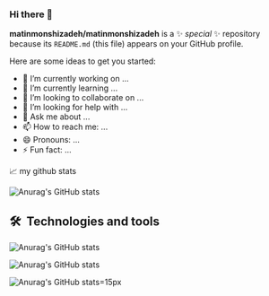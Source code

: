 ### Hi there 👋

**matinmonshizadeh/matinmonshizadeh** is a ✨ _special_ ✨ repository because its `README.md` (this file) appears on your GitHub profile.

Here are some ideas to get you started:

- 🔭 I’m currently working on ...
- 🌱 I’m currently learning ...
- 👯 I’m looking to collaborate on ...
- 🤔 I’m looking for help with ...
- 💬 Ask me about ...
- 📫 How to reach me: ...
- 😄 Pronouns: ...
- ⚡ Fun fact: ...

📈 my github stats

![Anurag's GitHub stats](https://github-readme-stats.vercel.app/api?username=matinmonshizadeh&show_icons=true&theme=gotham)

  


## 🛠  Technologies and tools
 

![Anurag's GitHub stats](https://github-readme-stats.vercel.app/api?username=matinmonshizadeh&show_icons=true&border_radius=15px)

![Anurag's GitHub stats](https://github-readme-stats.vercel.app/api?username=matinmonshizadeh&show_icons=true&theme=radical)

![Anurag's GitHub stats](https://github-readme-stats.vercel.app/api?username=matinmonshizadeh&show_icons=true&theme=dark)=15px

